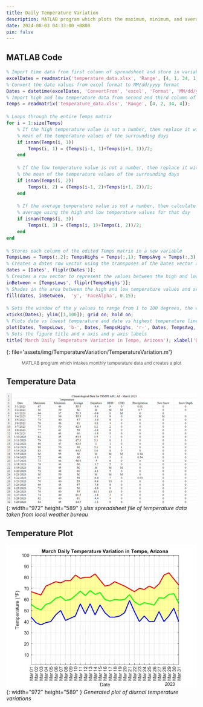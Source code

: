 ```yaml
---
title: Daily Temperature Variation
description: MATLAB program which plots the maximum, minimum, and average daily temperatures in Tempe, Arizona in the month of March, 2023. Can be modified for any time and place given the correct data.
date: 2024-08-03 04:33:00 +0800
pin: false
---
```


## MATLAB Code

```matlab
% Import time data from first column of spreadsheet and store in variable excelDates
excelDates = readmatrix('temperature_data.xlsx', 'Range', [4, 1, 34, 1]);
% Convert the date values from excel format to MM/dd/yyyy format
Dates = datetime(excelDates, 'ConvertFrom', 'excel', 'Format', 'MM/dd/yyyy');
% Import high and low temperature data from second and third column of spreadsheet and store in variable Temps
Temps = readmatrix('temperature_data.xlsx', 'Range', [4, 2, 34, 4]);

% Loops through the entire Temps matrix
for i = 1:size(Temps)
    % If the high temperature value is not a number, then replace it with the
    % mean of the temperature values of the surrounding days
    if isnan(Temps(i, 1))
        Temps(i, 1) = (Temps(i-1, 1)+Temps(i+1, 1))/2;
    end

    % If the low temperature value is not a number, then replace it with
    % the mean of the temperature values of the surrounding days
    if isnan(Temps(i, 2))
        Temps(i, 2) = (Temps(i-1, 2)+Temps(i+1, 2))/2;
    end

    % If the average temperature value is not a number, then calculate the
    % average using the high and low temperature values for that day
    if isnan(Temps(i, 3))
        Temps(i, 3) = (Temps(i, 1)+Temps(i, 2))/2;
    end
end

% Stores each column of the edited Temps matrix in a new variable
TempsLows = Temps(:,2); TempsHighs = Temps(:,1); TempsAvg = Temps(:,3);
% Creates a dates row vector using the transposes of the Dates vector and its reverse values
dates = [Dates', fliplr(Dates')];
% Creates a row vector to represent the values between the high and low temperature values
inBetween = [TempsLows', fliplr(TempsHighs')];
% Shades in the area between the high and low temperature values and sets the face transparency
fill(dates, inBetween, 	'y', 'FaceAlpha', 0.15);

% Sets the window of the y values to range from 1 to 100 degrees, the window of the x values to range from 1 to 31 days, and keeps the figure open
xticks(Dates); ylim([1,100]); grid on; hold on;
% Plots date vs lowest temperature and date vs highest temperature line graphs on to the figure
plot(Dates, TempsLows, 'b-', Dates, TempsHighs, 'r-', Dates, TempsAvg, 'g-', 'Linewidth', 2);
% Sets the figure title and x axis and y axis labels
title('March Daily Temperature Variation in Tempe, Arizona'); xlabel('Date'); ylabel('Temperature (°F)');
```
{: file='assets/img/TemperatureVariation/TemperatureVariation.m'}
<div style="text-align: center; font-size: smaller; color: #555;">
MATLAB program which intakes monthly temperature data and creates a plot
</div>

## Temperature Data

![Desktop View](/assets/img/TemperatureVariation/TemperatureData.png){: width="972" height="589" }
_xlsx spreadsheet file of temperature data taken from local weather bureau_

## Temperature Plot

![Desktop View](/assets/img/TemperatureVariation/TemperatureImage.jpg){: width="972" height="589" }
_Generated plot of diurnal temperature variations_
